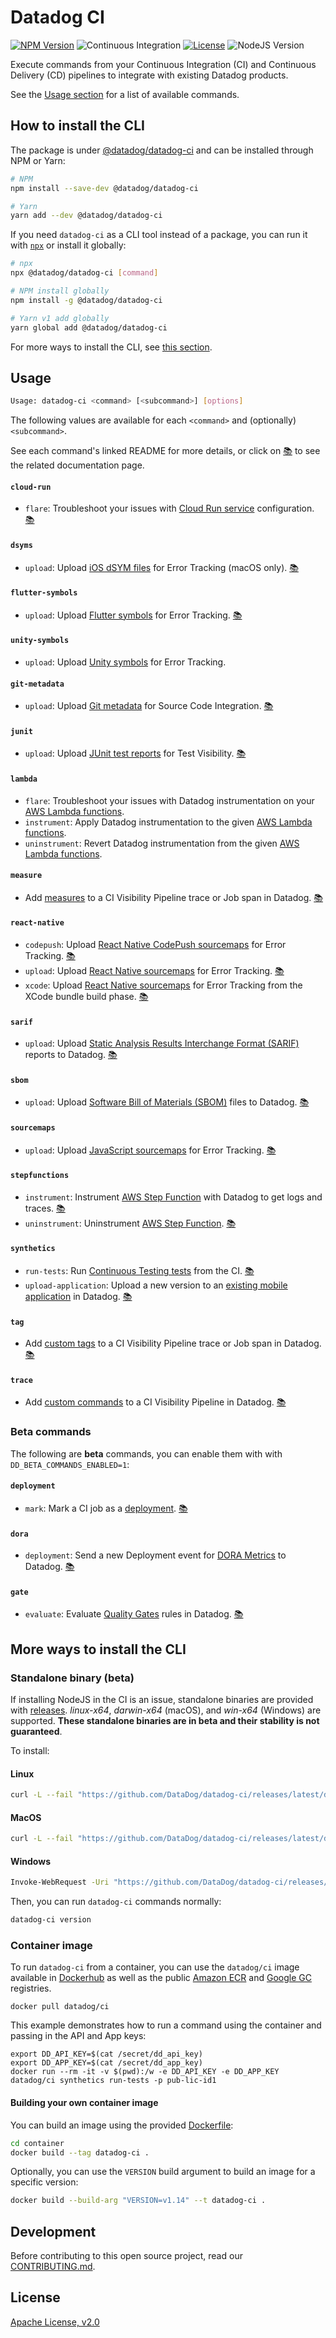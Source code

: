 # Datadog CI

[![NPM Version](https://img.shields.io/npm/v/@datadog/datadog-ci)](https://www.npmjs.com/package/@datadog/datadog-ci) ![Continuous Integration](https://github.com/DataDog/datadog-ci/workflows/Continuous%20Integration/badge.svg) [![License](https://img.shields.io/badge/License-Apache%202.0-blue.svg)](https://opensource.org/licenses/Apache-2.0) ![NodeJS Version](https://img.shields.io/badge/Node.js-14+-green)

Execute commands from your Continuous Integration (CI) and Continuous Delivery (CD) pipelines to integrate with existing Datadog products.

See the [Usage section](#usage) for a list of available commands.

## How to install the CLI

The package is under [@datadog/datadog-ci](https://www.npmjs.com/package/@datadog/datadog-ci) and can be installed through NPM or Yarn:

```sh
# NPM
npm install --save-dev @datadog/datadog-ci

# Yarn
yarn add --dev @datadog/datadog-ci
```

If you need `datadog-ci` as a CLI tool instead of a package, you can run it with [`npx`](https://www.npmjs.com/package/npx) or install it globally:

```sh
# npx
npx @datadog/datadog-ci [command]

# NPM install globally
npm install -g @datadog/datadog-ci

# Yarn v1 add globally
yarn global add @datadog/datadog-ci
```

For more ways to install the CLI, see [this section](#more-ways-to-install-the-cli).

## Usage

```bash
Usage: datadog-ci <command> [<subcommand>] [options]
```

The following values are available for each `<command>` and (optionally) `<subcommand>`.

See each command's linked README for more details, or click on [📚](https://docs.datadoghq.com/) to see the related documentation page.

#### `cloud-run`
- `flare`: Troubleshoot your issues with [Cloud Run service](src/commands/cloud-run) configuration. [📚](https://docs.datadoghq.com/serverless/google_cloud_run)

#### `dsyms`
- `upload`: Upload [iOS dSYM files](src/commands/dsyms) for Error Tracking (macOS only). [📚](https://docs.datadoghq.com/real_user_monitoring/error_tracking/ios/)

#### `flutter-symbols`
- `upload`: Upload [Flutter symbols](src/commands/flutter-symbols) for Error Tracking. [📚](https://docs.datadoghq.com/real_user_monitoring/error_tracking/flutter/)

#### `unity-symbols`
- `upload`: Upload [Unity symbols](src/commands/unity-symbols) for Error Tracking.

#### `git-metadata`
- `upload`: Upload [Git metadata](src/commands/git-metadata) for Source Code Integration. [📚](https://docs.datadoghq.com/integrations/guide/source-code-integration/)

#### `junit`
- `upload`: Upload [JUnit test reports](src/commands/junit) for Test Visibility. [📚](https://docs.datadoghq.com/tests/setup/junit_xml/)

#### `lambda`
- `flare`: Troubleshoot your issues with Datadog instrumentation on your [AWS Lambda functions](src/commands/lambda).
- `instrument`: Apply Datadog instrumentation to the given [AWS Lambda functions](src/commands/lambda).
- `uninstrument`: Revert Datadog instrumentation from the given [AWS Lambda functions](src/commands/lambda).

#### `measure`

- Add [measures](src/commands/measure) to a CI Visibility Pipeline trace or Job span in Datadog. [📚](https://docs.datadoghq.com/continuous_integration/pipelines/custom_tags_and_measures/)

#### `react-native`
- `codepush`: Upload [React Native CodePush sourcemaps](src/commands/react-native) for Error Tracking. [📚](https://docs.datadoghq.com/real_user_monitoring/mobile_and_tv_monitoring/setup/codepush/)
- `upload`: Upload [React Native sourcemaps](src/commands/react-native) for Error Tracking. [📚](https://docs.datadoghq.com/real_user_monitoring/error_tracking/reactnative/)
- `xcode`: Upload [React Native sourcemaps](src/commands/react-native) for Error Tracking from the XCode bundle build phase. [📚](https://docs.datadoghq.com/real_user_monitoring/error_tracking/reactnative/)

#### `sarif`
- `upload`: Upload [Static Analysis Results Interchange Format (SARIF)](src/commands/sarif) reports to Datadog. [📚](https://docs.datadoghq.com/static_analysis/)

#### `sbom`
- `upload`: Upload [Software Bill of Materials (SBOM)](src/commands/sbom) files to Datadog. [📚](https://docs.datadoghq.com/static_analysis/)

#### `sourcemaps`
- `upload`: Upload [JavaScript sourcemaps](src/commands/sourcemaps) for Error Tracking. [📚](https://docs.datadoghq.com/real_user_monitoring/guide/upload-javascript-source-maps)

#### `stepfunctions`
- `instrument`: Instrument [AWS Step Function](src/commands/stepfunctions) with Datadog to get logs and traces. [📚](https://docs.datadoghq.com/serverless/step_functions/installation/?tab=datadogcli)
- `uninstrument`: Uninstrument [AWS Step Function](src/commands/stepfunctions). [📚](https://docs.datadoghq.com/serverless/step_functions/installation/?tab=datadogcli)

#### `synthetics`
- `run-tests`: Run [Continuous Testing tests](src/commands/synthetics) from the CI. [📚](https://docs.datadoghq.com/continuous_testing/)
- `upload-application`: Upload a new version to an [existing mobile application](src/commands/synthetics) in Datadog. [📚](https://docs.datadoghq.com/mobile_app_testing/)

#### `tag`
- Add [custom tags](src/commands/tag) to a CI Visibility Pipeline trace or Job span in Datadog. [📚](https://docs.datadoghq.com/continuous_integration/pipelines/custom_tags_and_measures/)

#### `trace`
- Add [custom commands](src/commands/trace) to a CI Visibility Pipeline in Datadog. [📚](https://docs.datadoghq.com/continuous_integration/pipelines/custom_commands/)

### Beta commands

The following are **beta** commands, you can enable them with with `DD_BETA_COMMANDS_ENABLED=1`:

#### `deployment`
- `mark`: Mark a CI job as a [deployment](src/commands/deployment). [📚](https://docs.datadoghq.com/continuous_delivery/)

#### `dora`
- `deployment`: Send a new Deployment event for [DORA Metrics](src/commands/dora) to Datadog. [📚](https://docs.datadoghq.com/dora_metrics/)

#### `gate`
- `evaluate`: Evaluate [Quality Gates](src/commands/gate) rules in Datadog. [📚](https://docs.datadoghq.com/quality_gates/)

## More ways to install the CLI

### Standalone binary (**beta**)

If installing NodeJS in the CI is an issue, standalone binaries are provided with [releases](https://github.com/DataDog/datadog-ci/releases). _linux-x64_, _darwin-x64_ (macOS), and _win-x64_ (Windows) are supported. **These standalone binaries are in beta and their stability is not guaranteed**.

To install:

#### Linux

```sh
curl -L --fail "https://github.com/DataDog/datadog-ci/releases/latest/download/datadog-ci_linux-x64" --output "/usr/local/bin/datadog-ci" && chmod +x /usr/local/bin/datadog-ci
```

#### MacOS

```sh
curl -L --fail "https://github.com/DataDog/datadog-ci/releases/latest/download/datadog-ci_darwin-x64" --output "/usr/local/bin/datadog-ci" && chmod +x /usr/local/bin/datadog-ci
```

#### Windows

```sh
Invoke-WebRequest -Uri "https://github.com/DataDog/datadog-ci/releases/latest/download/datadog-ci_win-x64.exe" -OutFile "datadog-ci.exe"
```

Then, you can run `datadog-ci` commands normally:

```sh
datadog-ci version
```

### Container image

To run `datadog-ci` from a container, you can use the `datadog/ci` image available in [Dockerhub](https://hub.docker.com/r/datadog/ci) as well as the public [Amazon ECR](https://gallery.ecr.aws/datadog/ci) and [Google GC](https://console.cloud.google.com/gcr/images/datadoghq/global/ci) registries.

```
docker pull datadog/ci
```

This example demonstrates how to run a command using the container and passing in the API and App keys:

```
export DD_API_KEY=$(cat /secret/dd_api_key)
export DD_APP_KEY=$(cat /secret/dd_app_key)
docker run --rm -it -v $(pwd):/w -e DD_API_KEY -e DD_APP_KEY datadog/ci synthetics run-tests -p pub-lic-id1
```

#### Building your own container image

You can build an image using the provided [Dockerfile](https://github.com/DataDog/datadog-ci/blob/master/container/Dockerfile):

```sh
cd container
docker build --tag datadog-ci .
```

Optionally, you can use the `VERSION` build argument to build an image for a specific version:

```sh
docker build --build-arg "VERSION=v1.14" --t datadog-ci .
```

## Development

Before contributing to this open source project, read our [CONTRIBUTING.md](CONTRIBUTING.md).

## License

[Apache License, v2.0](LICENSE)
